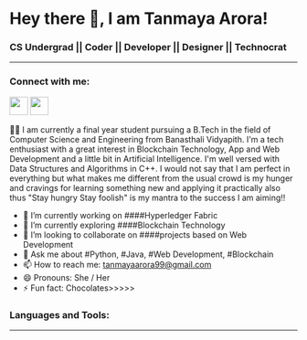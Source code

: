 # Hey there 👋, I am Tanmaya Arora!

### CS Undergrad || Coder || Developer || Designer || Technocrat
-------------------------------------------------------------------
### Connect with me:
<img height="32" width="32" src="https://cdn.jsdelivr.net/npm/simple-icons@v6/icons/linkedin.svg" />
<img height="32" width="32" src="https://unpkg.com/simple-icons@v6/icons/youtube.svg" />

📝📝 I am currently a final year student pursuing a B.Tech in the field of Computer Science and Engineering from Banasthali Vidyapith. I'm a tech enthusiast with a great interest in Blockchain Technology, App and Web Development and a little bit in Artificial Intelligence. I'm well versed with Data Structures and Algorithms in C++. 
I would not say that I am perfect in everything but what makes me different from the usual crowd is my hunger and cravings for learning something new and applying it practically also thus "Stay hungry Stay foolish" is my mantra to the success I am aiming!!



- 🔭 I’m currently working on ####Hyperledger Fabric 
- 🌱 I’m currently exploring ####Blockchain Technology 
- 👯 I’m looking to collaborate on ####projects based on Web Development
- 💬 Ask me about #Python, #Java, #Web Development, #Blockchain
- 📫 How to reach me: tanmayaarora99@gmail.com
- 😄 Pronouns: She / Her
- ⚡ Fun fact: Chocolates>>>>>

### Languages and Tools:
-------------------------------------------------------------

